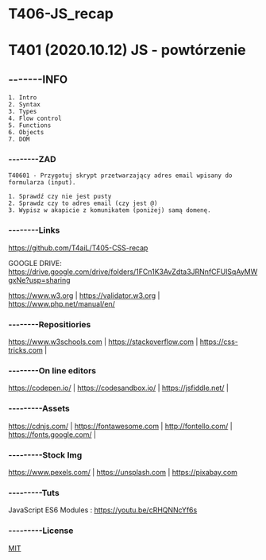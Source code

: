 # T406-JS_recap


# T401 (2020.10.12) JS - powtórzenie
## -------INFO
```
1. Intro
2. Syntax
3. Types
4. Flow control
5. Functions
6. Objects
7. DOM
```

### --------ZAD
```
T40601 - Przygotuj skrypt przetwarzający adres email wpisany do formularza (input).

1. Sprawdź czy nie jest pusty
2. Sprawdz czy to adres email (czy jest @)
3. Wypisz w akapicie z komunikatem (poniżej) samą domenę.

```
### --------Links
https://github.com/T4aiL/T405-CSS-recap

GOOGLE DRIVE: https://drive.google.com/drive/folders/1FCn1K3AvZdta3JRNnfCFUlSqAyMWgxNe?usp=sharing

https://www.w3.org | https://validator.w3.org | https://www.php.net/manual/en/
### --------Repositiories
https://www.w3schools.com | https://stackoverflow.com | https://css-tricks.com |
### --------On line editors
https://codepen.io/ | https://codesandbox.io/ | https://jsfiddle.net/ |
### ---------Assets
https://cdnjs.com/ | https://fontawesome.com | http://fontello.com/ | https://fonts.google.com/ |
### ---------Stock Img
https://www.pexels.com/ | https://unsplash.com | https://pixabay.com
### ---------Tuts
JavaScript ES6 Modules : https://youtu.be/cRHQNNcYf6s
### ---------License
[MIT](https://choosealicense.com/licenses/mit/)
